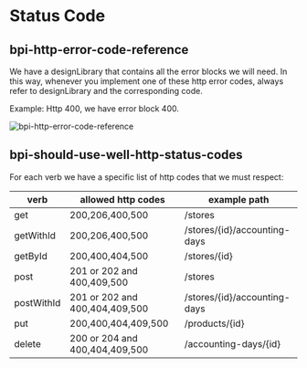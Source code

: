 # Status Code

## bpi-http-error-code-reference

We have a designLibrary that contains all the error blocks we will need. In this way, whenever you implement one of these http error codes, always refer to designLibrary and the corresponding code.

Example: Http 400, we have error block 400.

![bpi-http-error-code-reference](https://raw.github.com/bancobpi/style-guide/main/static/bpi-http-error-code-reference.jpg)

## bpi-should-use-well-http-status-codes

For each verb we have a specific list of http codes that we must respect:

verb        | allowed http codes            | example path
------------|-------------------------------|---------
 get        | 200,206,400,500               | /stores
 getWithId  | 200,206,400,500               | /stores/{id}/accounting-days
 getById    | 200,400,404,500               | /stores/{id}
 post       | 201 or 202 and 400,409,500    | /stores
 postWithId | 201 or 202 and 400,404,409,500| /stores/{id}/accounting-days
 put        |200,400,404,409,500            | /products/{id}
 delete     |200 or 204 and 400,404,409,500 | /accounting-days/{id}
